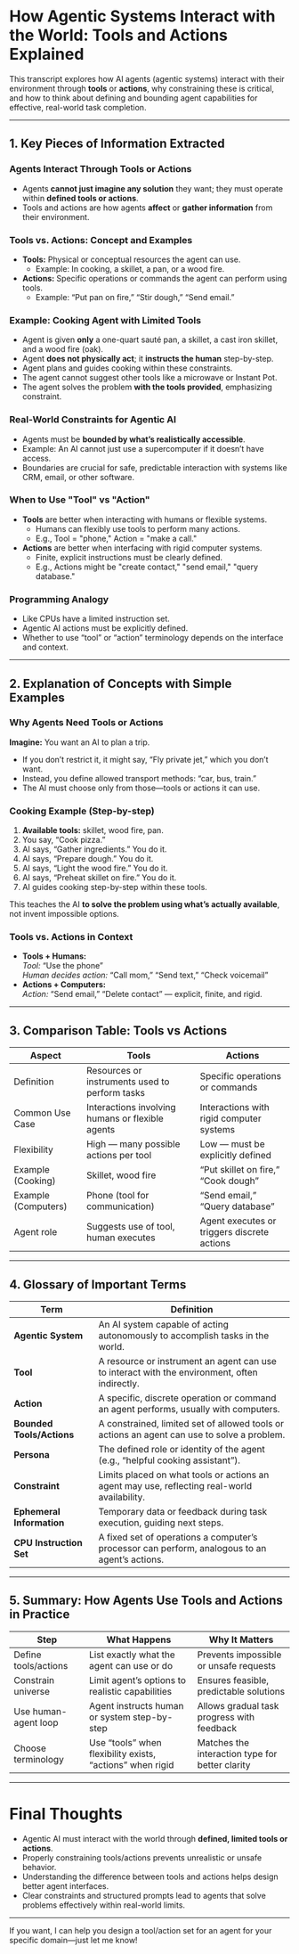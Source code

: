 # How Agentic Systems Interact with the World: Tools and Actions Explained

This transcript explores how AI agents (agentic systems) interact with their environment through **tools** or **actions**, why constraining these is critical, and how to think about defining and bounding agent capabilities for effective, real-world task completion.

---

## 1. Key Pieces of Information Extracted

### Agents Interact Through Tools or Actions
- Agents **cannot just imagine any solution** they want; they must operate within **defined tools or actions**.
- Tools and actions are how agents **affect** or **gather information** from their environment.

### Tools vs. Actions: Concept and Examples
- **Tools:** Physical or conceptual resources the agent can use.
  - Example: In cooking, a skillet, a pan, or a wood fire.
- **Actions:** Specific operations or commands the agent can perform using tools.
  - Example: “Put pan on fire,” “Stir dough,” “Send email.”

### Example: Cooking Agent with Limited Tools
- Agent is given **only** a one-quart sauté pan, a skillet, a cast iron skillet, and a wood fire (oak).
- Agent **does not physically act**; it **instructs the human** step-by-step.
- Agent plans and guides cooking within these constraints.
- The agent cannot suggest other tools like a microwave or Instant Pot.
- The agent solves the problem **with the tools provided**, emphasizing constraint.

### Real-World Constraints for Agentic AI
- Agents must be **bounded by what’s realistically accessible**.
- Example: An AI cannot just use a supercomputer if it doesn’t have access.
- Boundaries are crucial for safe, predictable interaction with systems like CRM, email, or other software.

### When to Use "Tool" vs "Action"
- **Tools** are better when interacting with humans or flexible systems.
  - Humans can flexibly use tools to perform many actions.
  - E.g., Tool = "phone," Action = "make a call."
- **Actions** are better when interfacing with rigid computer systems.
  - Finite, explicit instructions must be clearly defined.
  - E.g., Actions might be "create contact," "send email," "query database."

### Programming Analogy
- Like CPUs have a limited instruction set.
- Agentic AI actions must be explicitly defined.
- Whether to use “tool” or “action” terminology depends on the interface and context.

---

## 2. Explanation of Concepts with Simple Examples

### Why Agents Need Tools or Actions

**Imagine:** You want an AI to plan a trip.  
- If you don’t restrict it, it might say, “Fly private jet,” which you don’t want.  
- Instead, you define allowed transport methods: “car, bus, train.”  
- The AI must choose only from those—tools or actions it can use.

### Cooking Example (Step-by-step)

1. **Available tools:** skillet, wood fire, pan.  
2. You say, “Cook pizza.”  
3. AI says, “Gather ingredients.” You do it.  
4. AI says, “Prepare dough.” You do it.  
5. AI says, “Light the wood fire.” You do it.  
6. AI says, “Preheat skillet on fire.” You do it.  
7. AI guides cooking step-by-step within these tools.

This teaches the AI **to solve the problem using what’s actually available**, not invent impossible options.

### Tools vs. Actions in Context

- **Tools + Humans:**  
  *Tool:* “Use the phone”  
  *Human decides action:* “Call mom,” “Send text,” “Check voicemail”  
- **Actions + Computers:**  
  *Action:* “Send email,” “Delete contact” — explicit, finite, and rigid.

---

## 3. Comparison Table: Tools vs Actions

| Aspect               | Tools                                    | Actions                                  |
|----------------------|------------------------------------------|-----------------------------------------|
| Definition           | Resources or instruments used to perform tasks | Specific operations or commands          |
| Common Use Case      | Interactions involving humans or flexible agents | Interactions with rigid computer systems |
| Flexibility          | High — many possible actions per tool    | Low — must be explicitly defined         |
| Example (Cooking)    | Skillet, wood fire                        | “Put skillet on fire,” “Cook dough”      |
| Example (Computers)  | Phone (tool for communication)            | “Send email,” “Query database”            |
| Agent role           | Suggests use of tool, human executes      | Agent executes or triggers discrete actions |

---

## 4. Glossary of Important Terms

| Term              | Definition                                                                                       |
|-------------------|-------------------------------------------------------------------------------------------------|
| **Agentic System** | An AI system capable of acting autonomously to accomplish tasks in the world.                   |
| **Tool**          | A resource or instrument an agent can use to interact with the environment, often indirectly.   |
| **Action**        | A specific, discrete operation or command an agent performs, usually with computers.             |
| **Bounded Tools/Actions** | A constrained, limited set of allowed tools or actions an agent can use to solve a problem.  |
| **Persona**       | The defined role or identity of the agent (e.g., “helpful cooking assistant”).                    |
| **Constraint**    | Limits placed on what tools or actions an agent may use, reflecting real-world availability.    |
| **Ephemeral Information** | Temporary data or feedback during task execution, guiding next steps.                      |
| **CPU Instruction Set** | A fixed set of operations a computer’s processor can perform, analogous to an agent’s actions.|

---

## 5. Summary: How Agents Use Tools and Actions in Practice

| Step                | What Happens                                             | Why It Matters                                            |
|---------------------|----------------------------------------------------------|-----------------------------------------------------------|
| Define tools/actions | List exactly what the agent can use or do                | Prevents impossible or unsafe requests                    |
| Constrain universe   | Limit agent’s options to realistic capabilities          | Ensures feasible, predictable solutions                   |
| Use human-agent loop | Agent instructs human or system step-by-step              | Allows gradual task progress with feedback                |
| Choose terminology   | Use “tools” when flexibility exists, “actions” when rigid | Matches the interaction type for better clarity           |

---

# Final Thoughts

- Agentic AI must interact with the world through **defined, limited tools or actions**.
- Properly constraining tools/actions prevents unrealistic or unsafe behavior.
- Understanding the difference between tools and actions helps design better agent interfaces.
- Clear constraints and structured prompts lead to agents that solve problems effectively within real-world limits.

---

If you want, I can help you design a tool/action set for an agent for your specific domain—just let me know!
